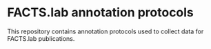 # FACTS.lab annotation protocols

This repository contains annotation protocols used to collect data for FACTS.lab publications.

